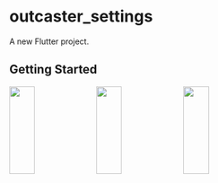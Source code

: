 # outcaster_settings

A new Flutter project.

## Getting Started


<p>
<img src="https://user-images.githubusercontent.com/119872080/236875048-b9647a7b-1206-4935-a764-4af3ad070b0f.png" height="20%" width="30%" >
<img src="https://user-images.githubusercontent.com/119872080/236875375-f4f0e2df-be48-47f6-a4c0-6e00b5f2b933.png" height="20%" width="30%" >
<img src="https://user-images.githubusercontent.com/119872080/236875076-5d05f4ae-2004-42eb-a8b1-6d825e4ddfa9.png" height="20%" width="30%" >
</p>
